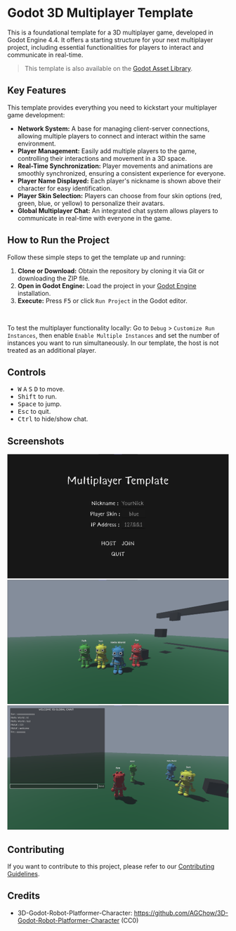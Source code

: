 # Godot 3D Multiplayer Template

This is a foundational template for a 3D multiplayer game, developed in Godot Engine 4.4. It offers a starting structure for your next multiplayer project, including essential functionalities for players to interact and communicate in real-time.


> This template is also available on the [Godot Asset Library](https://godotengine.org/asset-library/asset/3377).

## Key Features

This template provides everything you need to kickstart your multiplayer game development:

* **Network System:** A base for managing client-server connections, allowing multiple players to connect and interact within the same environment.
* **Player Management:** Easily add multiple players to the game, controlling their interactions and movement in a 3D space.
* **Real-Time Synchronization:** Player movements and animations are smoothly synchronized, ensuring a consistent experience for everyone.
* **Player Name Displayed:** Each player's nickname is shown above their character for easy identification.
* **Player Skin Selection:** Players can choose from four skin options (red, green, blue, or yellow) to personalize their avatars.
* **Global Multiplayer Chat:** An integrated chat system allows players to communicate in real-time with everyone in the game.

## How to Run the Project

Follow these simple steps to get the template up and running:

1. **Clone or Download:** Obtain the repository by cloning it via Git or downloading the ZIP file.
2. **Open in Godot Engine:** Load the project in your [Godot Engine](https://godotengine.org) installation.
3. **Execute:** Press <kbd>F5</kbd> or click `Run Project` in the Godot editor.

<br>

To test the multiplayer functionality locally:
Go to `Debug` > `Customize Run Instances`, then enable `Enable Multiple Instances` and set the number of instances you want to run simultaneously. In our template, the host is not treated as an additional player.

## Controls

* <kbd>W</kbd> <kbd>A</kbd> <kbd>S</kbd> <kbd>D</kbd> to move.
* <kbd>Shift</kbd> to run.
* <kbd>Space</kbd> to jump.
* <kbd>Esc</kbd> to quit.
* <kbd>Ctrl</kbd> to hide/show chat.

## Screenshots

<img src="./.github/img1.png" alt="Image Example" width="700px">
<img src="./.github/img4.PNG" alt="Image Example" width="700px">
<img src="./.github/img3.png" alt="Image Example" width="700px">

## Contributing

If you want to contribute to this project, please refer to our [Contributing Guidelines](CONTRIBUTING.md).

## Credits

* 3D-Godot-Robot-Platformer-Character: https://github.com/AGChow/3D-Godot-Robot-Platformer-Character (CC0)
